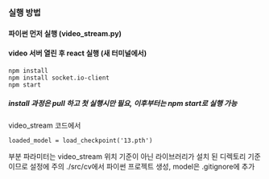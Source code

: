 ### 실행 방법
#### 파이썬 먼저 실행 (video_stream.py)
#### video 서버 열린 후 react 실행 (새 터미널에서)
```
npm install
npm install socket.io-client
npm start
```
##### install 과정은 pull 하고 첫 실행시만 필요, 이후부터는 npm start로 실행 가능

video_stream 코드에서
```
loaded_model = load_checkpoint('13.pth')
```
부분 파라미터는 video_stream 위치 기준이 아닌 라이브러리가 설치 된 디렉토리 기준이므로 설정에 주의
./src/cv에서 파이썬 프로젝트 생성, model은 .gitignore에 추가